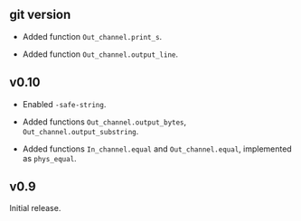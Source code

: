## git version

- Added function `Out_channel.print_s`.

- Added function `Out_channel.output_line`.

## v0.10

- Enabled `-safe-string`.

- Added functions `Out_channel.output_bytes`, `Out_channel.output_substring`.

- Added functions `In_channel.equal` and `Out_channel.equal`, implemented as `phys_equal`.

## v0.9

Initial release.
